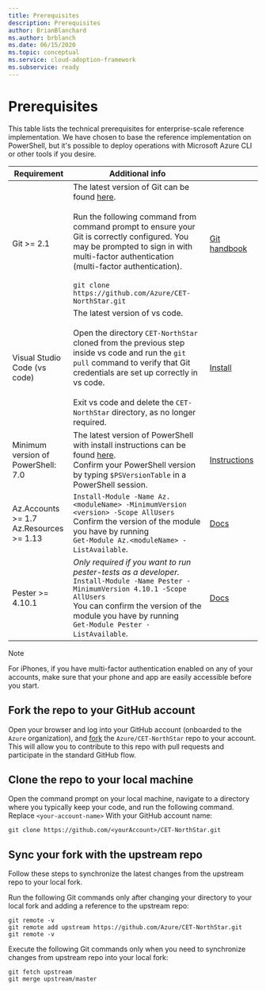 ```yaml
---
title: Prerequisites
description: Prerequisites
author: BrianBlanchard
ms.author: brblanch
ms.date: 06/15/2020
ms.topic: conceptual
ms.service: cloud-adoption-framework
ms.subservice: ready
---
```


<!-- docsTest:disable -->

# Prerequisites

This table lists the technical prerequisites for enterprise-scale reference implementation. We have chosen to base the reference implementation on PowerShell, but it's possible to deploy operations with Microsoft Azure CLI or other tools if you desire.

<!-- markdownlint-disable MD033 -->

| Requirement | Additional info | |
|---------------|--------------------|--------------------|
| Git >= 2.1 | The latest version of Git can be found [here](https://git-scm.com/). <br><br> Run the following command from command prompt to ensure your Git is correctly configured. You may be prompted to sign in with multi-factor authentication (multi-factor authentication). <br> <br> `git clone https://github.com/Azure/CET-NorthStar.git` | [Git handbook](https://guides.github.com/introduction/git-handbook/) |
| Visual Studio Code (vs code) | The latest version of vs code. <br><br> Open the directory `CET-NorthStar` cloned from the previous step inside vs code and run the `git pull` command to verify that Git credentials are set up correctly in vs code. <br><br> Exit vs code and delete the `CET-NorthStar` directory, as no longer required. | [Install](https://code.visualstudio.com/download#) |
Minimum version of PowerShell: 7.0 |  The latest version of PowerShell with install instructions can be found [here](https://github.com/PowerShell/PowerShell). <br> Confirm your PowerShell version by typing `$PSVersionTable` in a PowerShell session. | [Instructions](https://github.com/PowerShell/PowerShell)
| Az.Accounts >= 1.7 <br> Az.Resources >= 1.13 |  `Install-Module -Name Az.<moduleName> -MinimumVersion <version> -Scope AllUsers`<br>Confirm the version of the module you have by running <br> `Get-Module Az.<moduleName> -ListAvailable`. | [Docs](https://docs.microsoft.com/powershell/azure/install-az-ps) |
| Pester >= 4.10.1 | _Only required if you want to run pester-tests as a developer._ <br> `Install-Module -Name Pester -MinimumVersion 4.10.1 -Scope AllUsers`<br> You can confirm the version of the module you have by running <br> `Get-Module Pester -ListAvailable`. | [Docs](https://github.com/pester/Pester) |

> [!NOTE]
> For iPhones, if you have multi-factor authentication enabled on any of your accounts, make sure that your phone and app are easily accessible before you start.

## Fork the repo to your GitHub account

Open your browser and log into your GitHub account (onboarded to the `Azure` organization), and [fork](https://help.github.com/github/getting-started-with-github/fork-a-repo) the `Azure/CET-NorthStar` repo to your account. This will allow you to contribute to this repo with pull requests and participate in the standard GitHub flow.

## Clone the repo to your local machine

Open the command prompt on your local machine, navigate to a directory where you typically keep your code, and run the following command. Replace `<your-account-name>` With your GitHub account name:

```shell
git clone https://github.com/<yourAccount>/CET-NorthStar.git
```

## Sync your fork with the upstream repo

Follow these steps to synchronize the latest changes from the upstream repo to your local fork.

Run the following Git commands only after changing your directory to your local fork and adding a reference to the upstream repo:

  ```shell
  git remote -v
  git remote add upstream https://github.com/Azure/CET-NorthStar.git
  git remote -v
  ```

Execute the following Git commands only when you need to synchronize changes from upstream repo into your local fork:

  ```shell
  git fetch upstream
  git merge upstream/master
  ```
